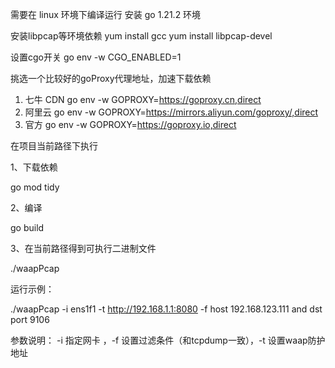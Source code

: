 需要在 linux 环境下编译运行
安装 go 1.21.2 环境

安装libpcap等环境依赖
yum install gcc
yum install libpcap-devel

设置cgo开关
go env -w CGO_ENABLED=1

挑选一个比较好的goProxy代理地址，加速下载依赖
1. 七牛 CDN
go env -w  GOPROXY=https://goproxy.cn,direct
2. 阿里云
go env -w GOPROXY=https://mirrors.aliyun.com/goproxy/,direct
3. 官方
go env -w  GOPROXY=https://goproxy.io,direct

在项目当前路径下执行

1、下载依赖

go mod tidy

2、编译

go build

3、在当前路径得到可执行二进制文件

./waapPcap

运行示例：

./waapPcap -i ens1f1 -t http://192.168.1.1:8080 -f host 192.168.123.111 and dst port 9106 

参数说明： -i 指定网卡 ，-f 设置过滤条件（和tcpdump一致），-t 设置waap防护地址

